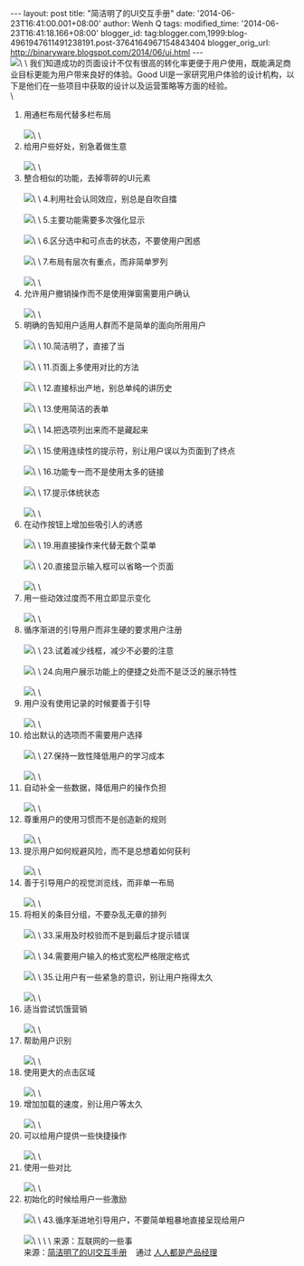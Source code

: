--- layout: post title: "简洁明了的UI交互手册" date:
'2014-06-23T16:41:00.001+08:00' author: Wenh Q tags: modified\_time:
'2014-06-23T16:41:18.166+08:00' blogger\_id:
tag:blogger.com,1999:blog-4961947611491238191.post-3764164967154843404
blogger\_orig\_url: http://binaryware.blogspot.com/2014/06/ui.html --- \
![](https://images-blogger-opensocial.googleusercontent.com/gadgets/proxy?url=http%3A%2F%2Fimage.woshipm.com%2Fwp-files%2F2014%2F06%2Fc8fa5f0914c2de7abacda806d6ba4626.png&container=blogger&gadget=a&rewriteMime=image%2F*)\
\
我们知道成功的页面设计不仅有很高的转化率更便于用户使用，既能满足商业目标更能为用户带来良好的体验。Good
UI是一家研究用户体验的设计机构，以下是他们在一些项目中获取的设计以及运营策略等方面的经验。\
\
1. 用通栏布局代替多栏布局\
\
![](https://images-blogger-opensocial.googleusercontent.com/gadgets/proxy?url=http%3A%2F%2Fimage.woshipm.com%2Fwp-files%2F2014%2F06%2F2b452be74b54a39aa80c21f228bc98dc.jpg&container=blogger&gadget=a&rewriteMime=image%2F*)\
\
2. 给用户些好处，别急着做生意\
\
![](https://images-blogger-opensocial.googleusercontent.com/gadgets/proxy?url=http%3A%2F%2Fimage.woshipm.com%2Fwp-files%2F2014%2F06%2F3b76b52e777c4371a96bb02af2e73ae2.jpg&container=blogger&gadget=a&rewriteMime=image%2F*)\
\
3. 整合相似的功能，去掉零碎的UI元素\
\
![](https://images-blogger-opensocial.googleusercontent.com/gadgets/proxy?url=http%3A%2F%2Fimage.woshipm.com%2Fwp-files%2F2014%2F06%2F040eff1f47c920e7857113834e54db34.jpg&container=blogger&gadget=a&rewriteMime=image%2F*)\
\
4.利用社会认同效应，别总是自吹自擂\
\
![](https://images-blogger-opensocial.googleusercontent.com/gadgets/proxy?url=http%3A%2F%2Fimage.woshipm.com%2Fwp-files%2F2014%2F06%2F53c1a3e5055f0a0a138b4ede183f7545.jpg&container=blogger&gadget=a&rewriteMime=image%2F*)\
\
5.主要功能需要多次强化显示\
\
![](https://images-blogger-opensocial.googleusercontent.com/gadgets/proxy?url=http%3A%2F%2Fimage.woshipm.com%2Fwp-files%2F2014%2F06%2Fea94b01881eef7f372f61024f0468ac9.jpg&container=blogger&gadget=a&rewriteMime=image%2F*)\
\
6.区分选中和可点击的状态，不要使用户困惑\
\
![](https://images-blogger-opensocial.googleusercontent.com/gadgets/proxy?url=http%3A%2F%2Fimage.woshipm.com%2Fwp-files%2F2014%2F06%2F6b7980f9bb1e12b7f9492455a11485ab.jpg&container=blogger&gadget=a&rewriteMime=image%2F*)\
\
7.布局有层次有重点，而非简单罗列\
\
![](https://images-blogger-opensocial.googleusercontent.com/gadgets/proxy?url=http%3A%2F%2Fimage.woshipm.com%2Fwp-files%2F2014%2F06%2F25ee233ca250897dd4a2f24ced538adc.jpg&container=blogger&gadget=a&rewriteMime=image%2F*)\
\
8. 允许用户撤销操作而不是使用弹窗需要用户确认\
\
![](https://images-blogger-opensocial.googleusercontent.com/gadgets/proxy?url=http%3A%2F%2Fimage.woshipm.com%2Fwp-files%2F2014%2F06%2Fbb01cb7b0608e6adf9b8a98e588938ae.jpg&container=blogger&gadget=a&rewriteMime=image%2F*)\
\
9. 明确的告知用户适用人群而不是简单的面向所用用户\
\
![](https://images-blogger-opensocial.googleusercontent.com/gadgets/proxy?url=http%3A%2F%2Fimage.woshipm.com%2Fwp-files%2F2014%2F06%2F99a450654d6ccb9044b9f415341c5bf3.jpg&container=blogger&gadget=a&rewriteMime=image%2F*)\
\
10.简洁明了，直接了当\
\
![](https://images-blogger-opensocial.googleusercontent.com/gadgets/proxy?url=http%3A%2F%2Fimage.woshipm.com%2Fwp-files%2F2014%2F06%2F3ecc5c575c592bce80bc3454c983184c.jpg&container=blogger&gadget=a&rewriteMime=image%2F*)\
\
11.页面上多使用对比的方法\
\
![](https://images-blogger-opensocial.googleusercontent.com/gadgets/proxy?url=http%3A%2F%2Fimage.woshipm.com%2Fwp-files%2F2014%2F06%2Fc7cd42129b4cbbc6dd982fb9a6e06f46.jpg&container=blogger&gadget=a&rewriteMime=image%2F*)\
\
12.直接标出产地，别总单纯的讲历史\
\
![](https://images-blogger-opensocial.googleusercontent.com/gadgets/proxy?url=http%3A%2F%2Fimage.woshipm.com%2Fwp-files%2F2014%2F06%2Fc000e13360dee89a7d129471b78d6974.jpg&container=blogger&gadget=a&rewriteMime=image%2F*)\
\
13.使用简洁的表单\
\
![](https://images-blogger-opensocial.googleusercontent.com/gadgets/proxy?url=http%3A%2F%2Fimage.woshipm.com%2Fwp-files%2F2014%2F06%2F80b843f29d02ea2ee93d99fa6068ba92.jpg&container=blogger&gadget=a&rewriteMime=image%2F*)\
\
14.把选项列出来而不是藏起来\
\
![](https://images-blogger-opensocial.googleusercontent.com/gadgets/proxy?url=http%3A%2F%2Fimage.woshipm.com%2Fwp-files%2F2014%2F06%2Fac1c619505cb545ef976c46454547445.jpg&container=blogger&gadget=a&rewriteMime=image%2F*)\
\
15.使用连续性的提示符，别让用户误以为页面到了终点\
\
![](https://images-blogger-opensocial.googleusercontent.com/gadgets/proxy?url=http%3A%2F%2Fimage.woshipm.com%2Fwp-files%2F2014%2F06%2Fe762754781acb1d2d5a458ecaa01a548.jpg&container=blogger&gadget=a&rewriteMime=image%2F*)\
\
16.功能专一而不是使用太多的链接\
\
![](https://images-blogger-opensocial.googleusercontent.com/gadgets/proxy?url=http%3A%2F%2Fimage.woshipm.com%2Fwp-files%2F2014%2F06%2F4f472c54861c5b449a8af59133931270.jpg&container=blogger&gadget=a&rewriteMime=image%2F*)\
\
17.提示体统状态\
\
![](https://images-blogger-opensocial.googleusercontent.com/gadgets/proxy?url=http%3A%2F%2Fimage.woshipm.com%2Fwp-files%2F2014%2F06%2F7f8ed54044bc7e9112dae557c8b97e4d.jpg&container=blogger&gadget=a&rewriteMime=image%2F*)\
\
18. 在动作按钮上增加些吸引人的诱惑\
\
![](https://images-blogger-opensocial.googleusercontent.com/gadgets/proxy?url=http%3A%2F%2Fimage.woshipm.com%2Fwp-files%2F2014%2F06%2Faa6cefde6f6a9994b7452a1f77542dc8.jpg&container=blogger&gadget=a&rewriteMime=image%2F*)\
\
19.用直接操作来代替无数个菜单\
\
![](https://images-blogger-opensocial.googleusercontent.com/gadgets/proxy?url=http%3A%2F%2Fimage.woshipm.com%2Fwp-files%2F2014%2F06%2F08a85ffb24a136b5d4dcdbf93d7f4178.jpg&container=blogger&gadget=a&rewriteMime=image%2F*)\
\
20.直接显示输入框可以省略一个页面\
\
![](https://images-blogger-opensocial.googleusercontent.com/gadgets/proxy?url=http%3A%2F%2Fimage.woshipm.com%2Fwp-files%2F2014%2F06%2Fb9733af47ccf5aba1cbb65dc2417601d.jpg&container=blogger&gadget=a&rewriteMime=image%2F*)\
\
21. 用一些动效过度而不用立即显示变化\
\
![](https://images-blogger-opensocial.googleusercontent.com/gadgets/proxy?url=http%3A%2F%2Fimage.woshipm.com%2Fwp-files%2F2014%2F06%2F654ace48de3b0e16497bdf75554a0583.jpg&container=blogger&gadget=a&rewriteMime=image%2F*)\
\
22. 循序渐进的引导用户而非生硬的要求用户注册\
\
![](https://images-blogger-opensocial.googleusercontent.com/gadgets/proxy?url=http%3A%2F%2Fimage.woshipm.com%2Fwp-files%2F2014%2F06%2Fbb114b3dfe4cfe0abb0b0b0da75c100e.jpg&container=blogger&gadget=a&rewriteMime=image%2F*)\
\
23.试着减少线框，减少不必要的注意\
\
![](https://images-blogger-opensocial.googleusercontent.com/gadgets/proxy?url=http%3A%2F%2Fimage.woshipm.com%2Fwp-files%2F2014%2F06%2Fd802a120814de500a55d6ba08f5af60a.jpg&container=blogger&gadget=a&rewriteMime=image%2F*)\
\
24.向用户展示功能上的便捷之处而不是泛泛的展示特性\
\
![](https://images-blogger-opensocial.googleusercontent.com/gadgets/proxy?url=http%3A%2F%2Fimage.woshipm.com%2Fwp-files%2F2014%2F06%2Fc245563240d2b6d596773f3c68300ecc.jpg&container=blogger&gadget=a&rewriteMime=image%2F*)\
\
25. 用户没有使用记录的时候要善于引导\
\
![](https://images-blogger-opensocial.googleusercontent.com/gadgets/proxy?url=http%3A%2F%2Fimage.woshipm.com%2Fwp-files%2F2014%2F06%2F5b09b62ae87461886de7675efb2703c8.jpg&container=blogger&gadget=a&rewriteMime=image%2F*)\
\
26. 给出默认的选项而不需要用户选择\
\
![](https://images-blogger-opensocial.googleusercontent.com/gadgets/proxy?url=http%3A%2F%2Fimage.woshipm.com%2Fwp-files%2F2014%2F06%2F79477d0f23498450644f3dd4a05303fc.jpg&container=blogger&gadget=a&rewriteMime=image%2F*)\
\
27.保持一致性降低用户的学习成本\
\
![](https://images-blogger-opensocial.googleusercontent.com/gadgets/proxy?url=http%3A%2F%2Fimage.woshipm.com%2Fwp-files%2F2014%2F06%2Fef61ad329746b46ed364570235263ada.jpg&container=blogger&gadget=a&rewriteMime=image%2F*)\
\
28. 自动补全一些数据，降低用户的操作负担\
\
![](https://images-blogger-opensocial.googleusercontent.com/gadgets/proxy?url=http%3A%2F%2Fimage.woshipm.com%2Fwp-files%2F2014%2F06%2F9c41a17cda80105e41421e5fd7c5ef8b.jpg&container=blogger&gadget=a&rewriteMime=image%2F*)\
\
29. 尊重用户的使用习惯而不是创造新的规则\
\
![](https://images-blogger-opensocial.googleusercontent.com/gadgets/proxy?url=http%3A%2F%2Fimage.woshipm.com%2Fwp-files%2F2014%2F06%2F473b2109c55844a3d66d160aa526b573.jpg&container=blogger&gadget=a&rewriteMime=image%2F*)\
\
30. 提示用户如何规避风险，而不是总想着如何获利\
\
![](https://images-blogger-opensocial.googleusercontent.com/gadgets/proxy?url=http%3A%2F%2Fimage.woshipm.com%2Fwp-files%2F2014%2F06%2F26640bc324590131981682bb99e6f75d.jpg&container=blogger&gadget=a&rewriteMime=image%2F*)\
\
31. 善于引导用户的视觉浏览线，而非单一布局\
\
![](https://images-blogger-opensocial.googleusercontent.com/gadgets/proxy?url=http%3A%2F%2Fimage.woshipm.com%2Fwp-files%2F2014%2F06%2F15f949d607b4f55bc0ec5d0d2010bfc3.jpg&container=blogger&gadget=a&rewriteMime=image%2F*)\
\
32. 将相关的条目分组，不要杂乱无章的排列\
\
![](https://images-blogger-opensocial.googleusercontent.com/gadgets/proxy?url=http%3A%2F%2Fimage.woshipm.com%2Fwp-files%2F2014%2F06%2Fe1c54a8d89258a3ae904ce24e4d6bbb5.jpg&container=blogger&gadget=a&rewriteMime=image%2F*)\
\
33.采用及时校验而不是到最后才提示错误\
\
![](https://images-blogger-opensocial.googleusercontent.com/gadgets/proxy?url=http%3A%2F%2Fimage.woshipm.com%2Fwp-files%2F2014%2F06%2F2e9876e69c84215b60e5e82e8fa1c03f.jpg&container=blogger&gadget=a&rewriteMime=image%2F*)\
\
34.需要用户输入的格式宽松严格限定格式\
\
![](https://images-blogger-opensocial.googleusercontent.com/gadgets/proxy?url=http%3A%2F%2Fimage.woshipm.com%2Fwp-files%2F2014%2F06%2F9d7449192613cb934eea49cd64820f56.jpg&container=blogger&gadget=a&rewriteMime=image%2F*)\
\
35.让用户有一些紧急的意识，别让用户拖得太久\
\
![](https://images-blogger-opensocial.googleusercontent.com/gadgets/proxy?url=http%3A%2F%2Fimage.woshipm.com%2Fwp-files%2F2014%2F06%2F3d386b6b8046323f6def806d7fdc08af.jpg&container=blogger&gadget=a&rewriteMime=image%2F*)\
\
36. 适当尝试饥饿营销\
\
![](https://images-blogger-opensocial.googleusercontent.com/gadgets/proxy?url=http%3A%2F%2Fimage.woshipm.com%2Fwp-files%2F2014%2F06%2Fece38608a754c9a738cd534f9bf11c9e.jpg&container=blogger&gadget=a&rewriteMime=image%2F*)\
\
37. 帮助用户识别\
\
![](https://images-blogger-opensocial.googleusercontent.com/gadgets/proxy?url=http%3A%2F%2Fimage.woshipm.com%2Fwp-files%2F2014%2F06%2Fe8f8f0002c295e6310935a56baa8bf65.jpg&container=blogger&gadget=a&rewriteMime=image%2F*)\
\
38. 使用更大的点击区域\
\
![](https://images-blogger-opensocial.googleusercontent.com/gadgets/proxy?url=http%3A%2F%2Fimage.woshipm.com%2Fwp-files%2F2014%2F06%2F8aad58d376c89e643f502dbd0fb24ff7.jpg&container=blogger&gadget=a&rewriteMime=image%2F*)\
\
39. 增加加载的速度，别让用户等太久\
\
![](https://images-blogger-opensocial.googleusercontent.com/gadgets/proxy?url=http%3A%2F%2Fimage.woshipm.com%2Fwp-files%2F2014%2F06%2F0575e0891182a821cb4fd8d1455b3ec3.jpg&container=blogger&gadget=a&rewriteMime=image%2F*)\
\
40. 可以给用户提供一些快捷操作\
\
![](https://images-blogger-opensocial.googleusercontent.com/gadgets/proxy?url=http%3A%2F%2Fimage.woshipm.com%2Fwp-files%2F2014%2F06%2F74535a36adb860b4d0c3d18a3d7522ca.jpg&container=blogger&gadget=a&rewriteMime=image%2F*)\
\
41. 使用一些对比\
\
![](https://images-blogger-opensocial.googleusercontent.com/gadgets/proxy?url=http%3A%2F%2Fimage.woshipm.com%2Fwp-files%2F2014%2F06%2Ff9915840bfab710f49805d3742991370.jpg&container=blogger&gadget=a&rewriteMime=image%2F*)\
\
42. 初始化的时候给用户一些激励\
\
![](https://images-blogger-opensocial.googleusercontent.com/gadgets/proxy?url=http%3A%2F%2Fimage.woshipm.com%2Fwp-files%2F2014%2F06%2Ff4018ba9245b70b07be31ec2b6122678.jpg&container=blogger&gadget=a&rewriteMime=image%2F*)\
\
43.循序渐进地引导用户，不要简单粗暴地直接呈现给用户\
\
![](https://images-blogger-opensocial.googleusercontent.com/gadgets/proxy?url=http%3A%2F%2Fimage.woshipm.com%2Fwp-files%2F2014%2F06%2Fbe0afe922e0bc88e94ac31c1c50132f8.jpg&container=blogger&gadget=a&rewriteMime=image%2F*)\
\
\
\
来源：互联网的一些事
\
来源：[简洁明了的UI交互手册](http://www.woshipm.com/ucd/90663.html) 
  通过 [人人都是产品经理](http://www.woshipm.com/)
